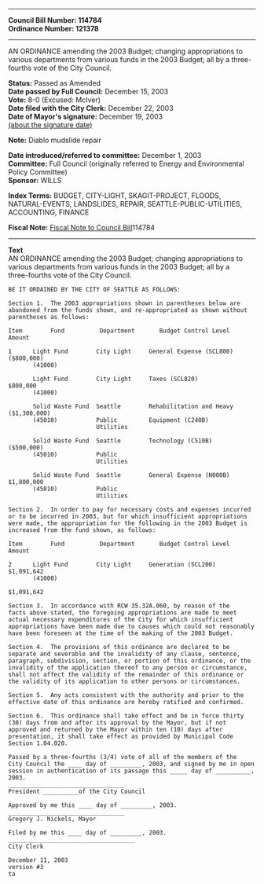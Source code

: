 * * * * *  
  
**Council Bill Number: [](#h0)[](#h2)114784**   
**Ordinance Number: 121378**  
  
* * * * *  
  
AN ORDINANCE amending the 2003 Budget; changing appropriations to various departments from various funds in the 2003 Budget; all by a three-fourths vote of the City Council.  
  
**Status:** Passed as Amended   
**Date passed by Full Council:** December 15, 2003   
**Vote:** 8-0 (Excused: McIver)   
**Date filed with the City Clerk:** December 22, 2003   
**Date of Mayor's signature:** December 19, 2003   
[(about the signature date)](/~public/approvaldate.htm)   
  
**Note:** Diablo mudslide repair  
  
  
**Date introduced/referred to committee:** December 1, 2003   
**Committee:** Full Council (originally referred to Energy and Environmental Policy Committee)   
**Sponsor:** WILLS   
  
**Index Terms:** BUDGET, CITY-LIGHT, SKAGIT-PROJECT, FLOODS, NATURAL-EVENTS, LANDSLIDES, REPAIR, SEATTLE-PUBLIC-UTILITIES, ACCOUNTING, FINANCE  
  
**Fiscal Note:** [Fiscal Note to Council Bill](http://clerk.seattle.gov/~public/fnote/114784.htm)[](#h1)[](#h3)114784  
  
* * * * *  
  
**Text**  
    AN ORDINANCE amending the 2003 Budget; changing appropriations to  
    various departments from various funds in the 2003 Budget; all by a  
    three-fourths vote of the City Council.  
  
    BE IT ORDAINED BY THE CITY OF SEATTLE AS FOLLOWS:  
  
    Section 1.  The 2003 appropriations shown in parentheses below are  
    abandoned from the funds shown, and re-appropriated as shown without  
    parentheses as follows:  
  
    Item        Fund          Department       Budget Control Level     Amount  
  
    1      Light Fund        City Light     General Expense (SCL800)       ($800,000)  
           (41000)  
  
           Light Fund        City Light     Taxes (SCL820)                   $800,000  
           (41000)  
  
           Solid Waste Fund  Seattle        Rehabilitation and Heavy     ($1,300,000)  
           (45010)           Public         Equipment (C240B)  
                             Utilities  
  
           Solid Waste Fund  Seattle        Technology (C510B)             ($500,000)  
           (45010)           Public  
                             Utilities  
  
           Solid Waste Fund  Seattle        General Expense (N000B)        $1,800,000  
           (45010)           Public  
                             Utilities  
  
    Section 2.  In order to pay for necessary costs and expenses incurred  
    or to be incurred in 2003, but for which insufficient appropriations  
    were made, the appropriation for the following in the 2003 Budget is  
    increased from the fund shown, as follows:  
  
    Item        Fund          Department       Budget Control Level     Amount  
  
    2      Light Fund        City Light     Generation (SCL200)            $1,091,642  
           (41000)  
                                                                           $1,091,642  
  
    Section 3.  In accordance with RCW 35.32A.060, by reason of the  
    facts above stated, the foregoing appropriations are made to meet  
    actual necessary expenditures of the City for which insufficient  
    appropriations have been made due to causes which could not reasonably  
    have been foreseen at the time of the making of the 2003 Budget.  
  
    Section 4.  The provisions of this ordinance are declared to be  
    separate and severable and the invalidity of any clause, sentence,  
    paragraph, subdivision, section, or portion of this ordinance, or the  
    invalidity of the application thereof to any person or circumstance,  
    shall not affect the validity of the remainder of this ordinance or  
    the validity of its application to other persons or circumstances.  
  
    Section 5.  Any acts consistent with the authority and prior to the  
    effective date of this ordinance are hereby ratified and confirmed.  
  
    Section 6.  This ordinance shall take effect and be in force thirty  
    (30) days from and after its approval by the Mayor, but if not  
    approved and returned by the Mayor within ten (10) days after  
    presentation, it shall take effect as provided by Municipal Code  
    Section 1.04.020.  
  
    Passed by a three-fourths (3/4) vote of all of the members of the  
    City Council the ____ day of _________, 2003, and signed by me in open  
    session in authentication of its passage this _____ day of __________,  
    2003.  
    _________________________________  
    President __________of the City Council  
  
    Approved by me this ____ day of _________, 2003.  
    _________________________________  
    Gregory J. Nickels, Mayor  
  
    Filed by me this ____ day of _________, 2003.  
    ____________________________________  
    City Clerk  
  
    December 11, 2003  
    version #3  
    ta  
